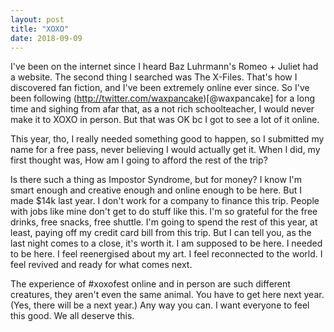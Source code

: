 ```yaml
---
layout: post
title: "XOXO"
date: 2018-09-09
---
```


I've been on the internet since I heard Baz Luhrmann's Romeo + Juliet had a website. The second thing I searched was The X-Files. That's how I discovered fan fiction, and I've been extremely online ever since. So I've been following (http://twitter.com/waxpancake)[@waxpancake] for a long time and sighing from afar that, as a not rich schoolteacher, I would never make it to XOXO in person. But that was OK bc I got to see a lot of it online. 

This year, tho, I really needed something good to happen, so I submitted my name for a free pass, never believing I would actually get it. When I did, my first thought was, How am I going to afford the rest of the trip?

Is there such a thing as Impostor Syndrome, but for money? I know I'm smart enough and creative enough and online enough to be here. But I made $14k last year. I don't work for a company to finance this trip. People with jobs like mine don't get to do stuff like this. I'm so grateful for the free drinks, free snacks, free shuttle. I'm going to spend the rest of this year, at least, paying off my credit card bill from this trip. But I can tell you, as the last night comes to a close, it's worth it. I am supposed to be here. I needed to be here. I feel reenergised about my art. I feel reconnected to the world. I feel revived and ready for what comes next. 

The experience of #xoxofest online and in person are such different creatures, they aren't even the same animal. You have to get here next year. (Yes, there will be a next year.) Any way you can. I want everyone to feel this good. We all deserve this. 
